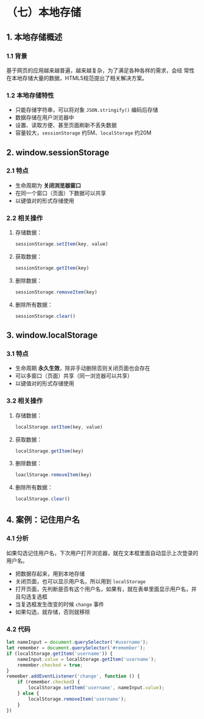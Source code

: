 # （七）本地存储

## 1. 本地存储概述

### 1.1 背景

基于网页的应用越来越普遍，越来越复杂，为了满足各种各样的需求，会经
常性在本地存储大量的数据，HTML5规范提出了相关解决方案。  

### 1.2 本地存储特性

- 只能存储字符串，可以将对象 `JSON.stringify()` 编码后存储
- 数据存储在用户浏览器中
- 设置、读取方便、甚至页面刷新不丢失数据
- 容量较大，`sessionStorage` 约5M、`localStorage` 约20M


## 2. window.sessionStorage

### 2.1 特点

- 生命周期为 **关闭浏览器窗口**
- 在同一个窗口（页面）下数据可以共享
- 以键值对的形式存储使用

### 2.2 相关操作

1. 存储数据：
    ```js
    sessionStorage.setItem(key, value)
    ```
2. 获取数据：
    ```js
    sessionStorage.getItem(key)
    ```
3. 删除数据：
    ```js
    sessionStorage.removeItem(key)
    ```
4. 删除所有数据：
    ```js
    sessionStorage.clear()
    ```

## 3. window.localStorage

### 3.1 特点

- 生命周期 **永久生效**，除非手动删除否则关闭页面也会存在
- 可以多窗口（页面）共享（同一浏览器可以共享）
- 以键值对的形式存储使用


### 3.2 相关操作

1. 存储数据：
    ```js
    localStorage.setItem(key, value)
    ```
2. 获取数据：
    ```js
    localStorage.getItem(key)
    ```
3. 删除数据：
    ```js
    loaclStorage.removeItem(key)
    ```
4. 删除所有数据：
    ```js
    localStorage.clear()
    ```

## 4. 案例：记住用户名

### 4.1 分析

如果勾选记住用户名，下次用户打开浏览器，就在文本框里面自动显示上次登录的用户名。  

- 把数据存起来，用到本地存储
- 关闭页面，也可以显示用户名，所以用到 `localStorage`
- 打开页面，先判断是否有这个用户名，如果有，就在表单里面显示用户名，并且勾选复选框
- 当复选框发生改变的时候 `change` 事件
- 如果勾选，就存储，否则就移除

### 4.2 代码

```js
let nameInput = document.querySelector('#username');
let remember = document.querySelector('#remember');
if (localStorage.getItem('username')) {
    nameInput.value = localStorage.getItem('username');
    remember.checked = true;
}
remember.addEventListener('change', function () {
    if (remember.checked) {
        localStorage.setItem('username', nameInput.value);
    } else {
        localStorage.removeItem('username');
    }
})
```